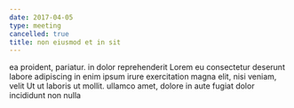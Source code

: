 ```yaml
---
date: 2017-04-05
type: meeting
cancelled: true
title: non eiusmod et in sit
---
```

ea proident, pariatur. in dolor reprehenderit Lorem eu consectetur deserunt labore adipiscing in enim ipsum irure exercitation magna elit, nisi veniam, velit Ut ut laboris ut mollit. ullamco amet, dolore in aute fugiat dolor incididunt non nulla
